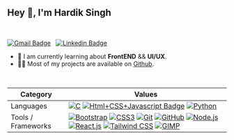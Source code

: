 

<!---
- 👋 Hi, I’m @Hardik29
- 👀 I’m interested in FrontEnd_UI/UX
- 🌱 I’m currently learning React
- 💞️ I’m looking to collaborate on REact
- 📫 How to reach me Singhhardik14@gmail.com
Hardik29/Hardik29 is a ✨ special ✨ repository because its `README.md` (this file) appears on your GitHub profile.
You can click the Preview link to take a look at your changes.
--->
<h2>Hey 👋, I'm Hardik Singh</h2>


<br />

 [![Gmail Badge](https://img.shields.io/badge/-Hardik%20Singh-e54448?style=flat&logo=Gmail&logoColor=white)](mailto:singhhardik14@gmail.com) &nbsp; [![Linkedin Badge](https://img.shields.io/badge/-Hardik%20Singh-blue?style=flat&logo=Linkedin&logoColor=white)](https://www.linkedin.com/in/hardik-singh-36ba06195/)

<ul>
<li>🧐 I am currently learning about <strong>FrontEND</strong> && <strong>UI/UX</strong>.</li>
<li>👨‍💻 Most of my projects are available on <a href="https://github.com/Hardik29">Github</a>.</li>
<!-- <li>📝 I regulary write articles on <a href="">my blog</a>.</li> -->

<!-- <li>💬 Ping me about <strong>Web development, Security, and Blockchain</strong>.</li><li>📙 Check out my <a href="">resume</a>.</li> -->
<!-- <li>Striving to maintain the perfect balance between `It doesn't work...! Why?` vs `It works...! Why?`.</li> -->
</ul>
<br/>

Category                 | Values
-------------------------|------
Languages         | [![C](https://img.shields.io/static/v1?style=flat&message=C&color=555555&logo=C&logoColor=A8B9CC&label=)]() [![Html+CSS+Javascript Badge](https://img.shields.io/badge/-JavaScript-F7DF1E?style=flat&logo=Javascript&logoColor=white)]() [![Python](https://img.shields.io/static/v1?style=flat&message=Python&color=3776AB&logo=Python&logoColor=FFFFFF&label=)]() 
Tools / Frameworks         | [![Bootstrap](https://img.shields.io/static/v1?flat&message=Bootstrap&color=7952B3&logo=Bootstrap&logoColor=FFFFFF&label=)]() [![CSS3](https://img.shields.io/static/v1?style=flat&message=CSS3&color=1572B6&logo=CSS3&logoColor=FFFFFF&label=)]() [![Git](https://img.shields.io/static/v1?style=flat&message=Git&color=F05032&logo=Git&logoColor=FFFFFF&label=)]() [![GitHub](https://img.shields.io/static/v1?style=flat&message=GitHub&color=181717&logo=GitHub&logoColor=FFFFFF&label=)]() [![Node.js](https://img.shields.io/static/v1?flat&message=Node.js&color=339933&logo=Node.js&logoColor=FFFFFF&label=)]()  [![React.js](https://img.shields.io/badge/-React.js-05CDDF?style=flat&logo=React&logoColor=white)]() [![Tailwind CSS](https://img.shields.io/static/v1?style=flat&message=Tailwind+CSS&color=38B2AC&logo=Tailwind+CSS&logoColor=FFFFFF&label=)]()  [![GIMP](https://img.shields.io/static/v1?style=flat&message=GIMP&color=5C5543&logo=GIMP&logoColor=FFFFFF&label=)]()


<br />


 <!-- <li><details>  <summary>💻 More Stats</summary><img alt="Sparsh's Activity Graph" src="https://activity-graph.herokuapp.com/graph?username=SparshKesari&bg_color=0D1117&color=5BCDEC&line=5BCDEC&point=FFFFFF&hide_border=true" /> </details></li> -->
   

